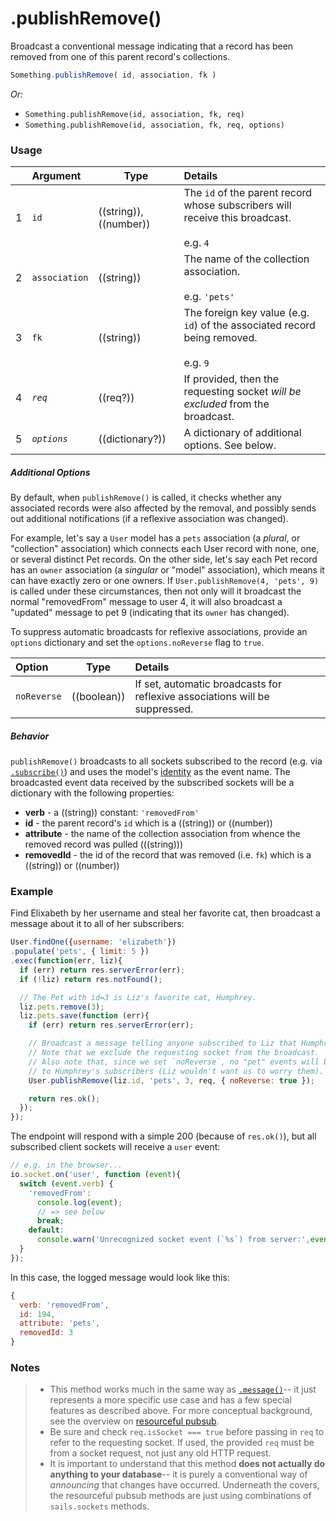 # .publishRemove()

Broadcast a conventional message indicating that a record has been removed from one of this parent record's collections.


```js
Something.publishRemove( id, association, fk )
```


_Or:_
- `Something.publishRemove(id, association, fk, req)`
- `Something.publishRemove(id, association, fk, req, options)`




### Usage

|   |     Argument        | Type                   | Details    |
|---|:--------------------|------------------------|:-----------|
| 1 | `id`                |  ((string)),((number)) | The `id` of the parent record whose subscribers will receive this broadcast. <br/><br/> e.g. `4`
| 2 | `association`       |  ((string))            | The name of the collection association.<br/><br/>e.g. `'pets'`
| 3 | `fk`       |  ((string))            | The foreign key value (e.g. `id`) of the associated record being removed.<br/><br/>e.g. `9`
| 4 | _`req`_             |  ((req?))              | If provided, then the requesting socket _will be excluded_ from the broadcast.
| 5 | _`options`_         |  ((dictionary?))       | A dictionary of additional options.  See below.

##### Additional Options

By default, when `publishRemove()` is called, it checks whether any associated records were also affected by the removal, and possibly sends out additional notifications (if a reflexive association was changed).

For example, let's say a `User` model has a `pets` association (a _plural_, or "collection" association) which connects each User record with none, one, or several distinct Pet records.  On the other side, let's say each Pet record has an `owner` association (a _singular_ or "model" association), which means it can have exactly zero or one owners.  If `User.publishRemove(4, 'pets', 9)` is called under these circumstances, then not only will it broadcast the normal "removedFrom" message to user 4, it will also broadcast a "updated" message to pet 9 (indicating that its `owner` has changed).

To suppress automatic broadcasts for reflexive associations, provide an `options` dictionary and set the `options.noReverse` flag to `true`.

|          Option             | Type                       | Details                                           |
|:--------------------------- | -------------------------- |:--------------------------------------------------|
|        `noReverse`          | ((boolean))                | If set, automatic broadcasts for reflexive associations will be suppressed.


##### Behavior

`publishRemove()` broadcasts to all sockets subscribed to the record (e.g. via [`.subscribe()`](http://sailsjs.org/documentation/reference/web-sockets/resourceful-pub-sub/subscribe)) and uses the model's [identity](http://sailsjs.org/documentation/concepts/models-and-orm/model-settings#?identity) as the event name.  The broadcasted event data received by the subscribed sockets will be a dictionary with the following properties:

+ **verb**  - a ((string)) constant: `'removedFrom'`
+ **id** - the parent record's `id` which is a ((string)) or ((number))
+ **attribute** - the name of the collection association from whence the removed record was pulled (((string)))
+ **removedId** - the id of the record that was removed (i.e. `fk`) which is a ((string)) or ((number))


### Example

Find Elixabeth by her username and steal her favorite cat, then broadcast a message about it to all of her subscribers:

```js
User.findOne({username: 'elizabeth'})
.populate('pets', { limit: 5 })
.exec(function(err, liz){
  if (err) return res.serverError(err);
  if (!liz) return res.notFound();

  // The Pet with id=3 is Liz's favorite cat, Humphrey.
  liz.pets.remove(3);
  liz.pets.save(function (err){
    if (err) return res.serverError(err);

    // Broadcast a message telling anyone subscribed to Liz that Humphrey ran away.
    // Note that we exclude the requesting socket from the broadcast.
    // Also note that, since we set `noReverse`, no "pet" events will be broadcasted
    // to Humphrey's subscribers (Liz wouldn't want us to worry them).
    User.publishRemove(liz.id, 'pets', 3, req, { noReverse: true });

    return res.ok();
  });
});
```

The endpoint will respond with a simple 200 (because of `res.ok()`), but all subscribed client sockets will receive a `user` event:

```js
// e.g. in the browser...
io.socket.on('user', function (event){
  switch (event.verb) {
    'removedFrom':
      console.log(event);
      // => see below
      break;
    default:
      console.warn('Unrecognized socket event (`%s`) from server:',event.verb, event);
  }
});
```

In this case, the logged message would look like this:

```js
{
  verb: 'removedFrom',
  id: 194,
  attribute: 'pets',
  removedId: 3
}
```



### Notes

> + This method works much in the same way as [`.message()`](http://sailsjs.org/documentation/reference/web-sockets/resourceful-pub-sub/message)-- it just represents a more specific use case and has a few special features as described above.  For more conceptual background, see the overview on [resourceful pubsub](http://sailsjs.org/documentation/reference/web-sockets/resourceful-pub-sub).
> + Be sure and check `req.isSocket === true` before passing in `req` to refer to the requesting socket.  If used, the provided `req` must be from a socket request, not just any old HTTP request.
> + It is important to understand that this method **does not actually do anything to your database**-- it is purely a conventional way of _announcing_ that changes have occurred.  Underneath the covers, the resourceful pubsub methods are just using combinations of `sails.sockets` methods.



<docmeta name="displayName" value=".publishRemove()">
<docmeta name="pageType" value="method">
